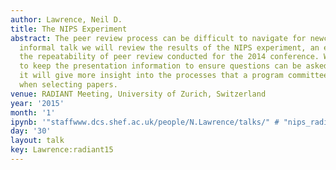 ```yaml
---
author: Lawrence, Neil D.
title: The NIPS Experiment
abstract: The peer review process can be difficult to navigate for newcomers. In this
  informal talk we will review the results of the NIPS experiment, an experiment on
  the repeatability of peer review conducted for the 2014 conference. We will try
  to keep the presentation information to ensure questions can be asked. With luck
  it will give more insight into the processes that a program committee goes through
  when selecting papers.
venue: RADIANT Meeting, University of Zurich, Switzerland
year: '2015'
month: '1'
ipynb: '"staffwww.dcs.shef.ac.uk/people/N.Lawrence/talks/" # "nips_radiant15.ipynb"'
day: '30'
layout: talk
key: Lawrence:radiant15
---
```

